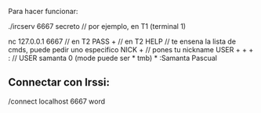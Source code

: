 Para hacer funcionar:

./ircserv 6667 secreto                              // por ejemplo, en T1 (terminal 1)

nc 127.0.0.1 6667                                   // en T2
PASS + <secreto>                                    // en T2
HELP                                                // te ensena la lista de cmds, puede pedir uno especifico
NICK + <nick>                                       // pones tu nickname
USER + <username> + <mode> + <unused> :<realname>   // USER samanta 0 (mode puede ser * tmb) * :Samanta Pascual


## Connectar con Irssi:
/connect localhost 6667 word
